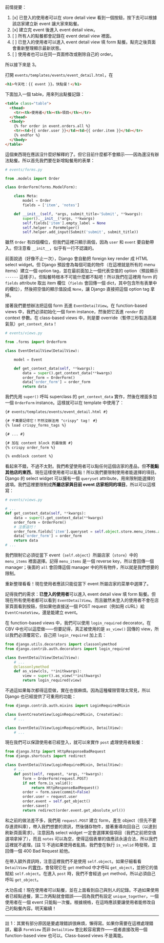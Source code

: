 前情提要：

1. [x] 已登入的使用者可以在 store detail view 看到一個按鈕，按下去可以根據該店家建立新 event 讓大家來點餐。
2. [x] 建立完 event 後進入 event detail view。
3. [ ] 所有人的點餐都會記錄在 event detail view 裡面。
4. [ ] 已登入的使用者可以進入 event detail view 填 form 點餐。點完之後頁面會重新整理顯示最新狀態。
5. [ ] 使用者也可以在同一頁面修改或刪除自己的 order。

所以接下來是 3。

打開 `events/templates/events/event_detail.html`，在

```html
<h1>今天吃：{{ event }}。快點餐！</h1>
```

下面加入一個 table，用來列出點餐記錄：

```html
<table class="table">
  <thead>
    <tr><th>使用者</th><th>項目</th></tr>
  </thead>
  <tbody>
    {% for order in event.orders.all %}
    <tr><td>{{ order.user }}</td><td>{{ order.item }}</td></tr>
    {% endfor %}
  </tbody>
</table>
```

這個東西現在應該沒什麼好解釋的了。但它目前什麼都不會顯示——因為還沒有辦法點餐。所以首先我們要在新增點餐用的表單：

```python
# events/forms.py

from .models import Order

class OrderForm(forms.ModelForm):

    class Meta:
        model = Order
        fields = ['item', 'notes']

    def __init__(self, *args, submit_title='Submit', **kwargs):
        super().__init__(*args, **kwargs)
        self.fields['item'].empty_label = None
        self.helper = FormHelper()
        self.helper.add_input(Submit('submit', submit_title))
```

雖然 `Order` 有四個欄位，但我們這裡只顯示兩個，因為 `user` 和 `event` 要自動帶入。但注意看 `__init__`，似乎有一行不認識的。

前面說過（好像不止一次），Django 會自動把 foreign key render 成 HTML select widget。但 Django 預設會為每個可能的物件（在這裡就是所有的 menu items）建立一個 option tag，並在最前面加上一個代表空值的 option（預設顯示 `------` 這樣子）。但點餐時根本不可能什麼都不點吧！所以我們在這裡用 form 的 `fields` attribute 取出 item 欄位（`fields` 會回傳一個 dict，其中包含所有表單中的欄位），然後把空值的顯示值設成 `None`，讓 Django 直接把這個 option tag 拿掉。

接著我們要想辦法把這個 form 丟進 `EventDetailView`。在 function-based views 中，我們必須初始化一個 form instance，然後把它丟進 `render` 的 context 參數。在 class-based views 中，則是要 override（暫停三秒製造高潮氣氛）`get_context_data`！

```python
# events/views.py

from .forms import OrderForm

class EventDetailView(DetailView):

    model = Event

    def get_context_data(self, **kwargs):
        data = super().get_context_data(**kwargs)
        order_form = OrderForm()
        data['order_form'] = order_form
        return data
```

我們先用 `super()` 呼叫 superclass 的 `get_context_data` 實作，然後在裡面多加一個 `OrderForm` instance。這樣就可以在 template 中使用了：

```html
{# events/templates/events/event_detail.html #}

{# 千萬要記得它！不然沒辦法用 "crispy" tag！ #}
{% load crispy_forms_tags %}

{# ... #}

{# 加在 content block 的最後面 #}
{% crispy order_form %}

{% endblock content %}
```

看起來不錯，不過不太對。我們希望使用者可以點任何這個店家的產品，但**不能點其他店的東西**。現在這樣使用者可以亂點！所以我們要限制使用者能選擇的項目。Django 的 select widget 可以擁有一個 `queryset` attribute，用來限制能選擇的選項。我們這裡要限制成**所屬店家與目前 event 店家相同的項目**，所以可以這樣寫：

```python
# events/views.py

# ...
def get_context_data(self, **kwargs):
    data = super().get_context_data(**kwargs)
    order_form = OrderForm()
    # 注意這行！
    order_form.fields['item'].queryset = self.object.store.menu_items.all()
    data['order_form'] = order_form
    return data
# ...
```

我們限制它必須從當下 event（`self.object`）所屬店家（`store`）中的 `menu_items` 裡面選擇。記得 `menu_items` 是一個 reverse key，所以會回傳一個 manager；後面的 `all` 會回傳這個 manager 中的所有物件，所以就是我們想要的限制。

重新整理看看！現在使用者應該只能從當下 event 所屬店家的菜單中選擇了。

記得我們的需求：**已登入的使用者**可以進入 event detail view 填 form 點餐。但現在所有使用者都可以看到 `EventDetailView`。而且雖然未登入的使用者不會在店家頁面看到按鈕，但如果他直接送一個 POST request（例如用 cURL）給 `EventCreateView`，還是能建立 event。

在 function-based views 中，我們可以使用 `login_required` decorator。在 CBV 中也可以這麼做——但要記得，真正被使用的是 `as_view()` 回傳的 view，所以我們必須覆寫它，自己把 `login_required` 加上去：

```python
from django.utils.decorators import classonlymethod
from django.contrib.auth.decorators import login_required

class EventDetailView(DetailView):
    # ...
    @classonlymethod
    def as_view(cls, **initkwargs):
        view = super().as_view(**initkwargs)
        return login_required(view)
```

不過這如果每次都得這麼做，實在也很麻煩。因為這種權限管理太常見，所以 Django 也已經提供了可重用的功能：

```python
from django.contrib.auth.mixins import LoginRequiredMixin

class EventCreateView(LoginRequiredMixin, CreateView):
    # ...

class EventDetailView(LoginRequiredMixin, DetailView):
    # ...
```

現在我們可以保證使用者已經登入，就可以來實作 `post` 處理使用者點餐：

```python
from django.http import HttpResponseBadRequest
from django.shortcuts import redirect

class EventDetailView(LoginRequiredMixin, DetailView):
    # ...
    def post(self, request, *args, **kwargs):
        form = OrderForm(request.POST)
        if not form.is_valid():
            return HttpResponseBadRequest()
        order = form.save(commit=False)
        order.user = request.user
        order.event = self.get_object()
        order.save()
        return redirect(order.event.get_absolute_url())
```

和之前的做法差不多，我們用 `request.POST` 建立 form，產生 object（但先不要存進資料庫），帶入我們想要的資訊，然後儲存物件，接著重導向回自己（以達到刷新頁面需求）。注意因為 select widget 一定會選擇某個項目（我們之前把空值選項拿掉了），而且 `notes` 可以為空，使得這個表單的值應該永遠合法，所以我們這裡就不處理。[註 1] 不過如果使用者亂搞，我們會在執行 `is_valid` 時發現，並回傳一個 400 Bad Request 給他。

在帶入額外資訊時，注意這裡我們不是使用 `self.object`。如果仔細看看 `DetailView` 的[實作](http://ccbv.co.uk/projects/Django/1.7/django.views.generic.detail/DetailView/)，會發現它在 `get` method 中才呼叫 `get_object`，並把它的值賦給 `self.object`。在進入 `post` 時，我們不會經過 `get` method，所以必須自己呼叫 `get_object`。

大功告成！現在使用者可以點餐，並在上面看到自己與別人的記錄。不過如果使用者已經點過餐，第二次再點就會錯誤——因為我們有設定 `unique_together`，一個使用者在一個 event 只能點一次餐。根據規格，在這時應該要讓使用者能修改自己的點餐內容。明天繼續！

---

註 1：其實有部分原因是要處理錯誤很麻煩，懶得寫。如果你需要在這裡處理錯誤，繼承 `FormView` 而非 `DetailView` 會比較容易實作——或者直接改用一個 function-based view 也可以。Class-based views 不是萬能。
